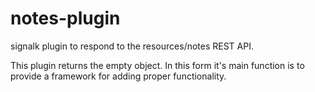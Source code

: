 # notes-plugin
signalk plugin to respond to the resources/notes REST API.

This plugin returns the empty object. In this form it's main function is
to provide a framework for adding proper functionality.